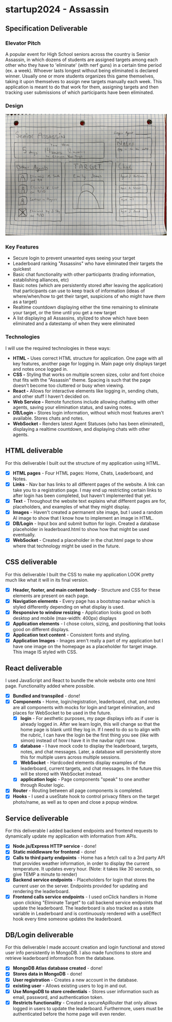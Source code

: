 # startup2024 - Assassin

## Specification Deliverable
### Elevator Pitch
A popular event for High School seniors across the country is Senior Assassin, in which dozens of students are assigned targets among each other who they have to 'eliminate' (with nerf guns) in a certain time period (ex. a week). Whoever lasts longest without being eliminated is declared winner. Usually one or more students organizes this game themselves, taking it upon themselves to assign new targets manually each week. This application is meant to do that work for them, assigning targets and then tracking user submissions of which participants have been eliminated. 

### Design
![Design mockup for main application page.](public/260applicationMockup.jpg)

### Key Features
* Secure login to prevent unwanted eyes seeing your target
* Leaderboard ranking "Assassins" who have eliminated their targets the quickest
* Basic chat functionality with other participants (trading information, establishing alliances, etc)
* Basic notes (which are persistently stored after leaving the application) that participants can use to keep track of information (ideas of where/when/how to get their target, suspicions of who might have _them_ as a target)
* Realtime countdown displaying either the time remaining to eliminate your target, or the time until you get a new target
* A list displaying all Assassins, stylized to show which have been eliminated and a datestamp of when they were eliminated

### Technologies
I will use the required technologies in these ways:
* **HTML -** Uses correct HTML structure for application. One page with all key features, another page for logging in. Main page only displays target and notes once logged in.
* **CSS -** Styling that works on multiple screen sizes, color and font choice that fits with the "Assassin" theme. Spacing is such that the page doesn't become too cluttered or busy when viewing.
* **React -** Allows for interactive elements like logging in, sending chats, and other stuff I haven't decided on.
* **Web Service -** Remote functions include allowing chatting with other agents, saving your elimination status, and saving notes.
* **DB/Login -** Stores login information, without which most features aren't available. Stores chats and notes.
* **WebSocket -** Renders latest Agent Statuses (who has been eliminated), displaying a realtime countdown, and displaying chats with other agents.

## HTML deliverable

For this deliverable I built out the structure of my application using HTML.

- [x] **HTML pages** - Four HTML pages: Home, Chats, Leaderboard, and Notes.
- [x] **Links** - Nav bar has links to all different pages of the website. A link can take you to a registration page. I may end up restricting certain links to after login has been completed, but haven't implemented that yet.
- [x] **Text** - Throughout the website text explains what different pages are for, placeholders, and examples of what they might display.
- [x] **Images** - Haven't created a permanent site image, but I used a random AI image to show that I know how to implement an image in HTML.
- [x] **DB/Login** - Input box and submit button for login. Created a database placeholder in leaderboard.html to show how that might be used eventually.
- [x] **WebSocket** - Created a placeholder in the chat.html page to show where that technology might be used in the future.

## CSS deliverable

For this deliverable I built the CSS to make my application LOOK pretty much like what it will in its final version.

- [x] **Header, footer, and main content body** - Structure and CSS for these elements are present on each page.
- [x] **Navigation elements** - Every page has a bootstrap navbar which is styled differently depending on what display is used.
- [x] **Responsive to window resizing** - Application looks good on both desktop and mobile (max-width: 400px) displays
- [x] **Application elements** - I chose colors, sizing, and positioning that looks good on different displays.
- [x] **Application text content** - Consistent fonts and styling.
- [x] **Application Images** - Images aren't really a part of my application but I have one image on the homepage as a placeholder for target image. This image IS styled with CSS.

## React deliverable

I used JavaScript and React to bundle the whole website onto one html page. Functionality added where possible. 

- [x] **Bundled and transpiled** - done!
- [x] **Components** - Home, login/registration, leaderboard, chat, and notes are all components with mocks for login and target elimination, and places for WebSocket to be used in the future.
  - [x] **login** - For aesthetic purposes, my page displays info as if user is already logged in. After we learn login, this will change so that the home page is blank until they log in. If I need to do so to align with the rubric, I can have the login be the first thing you see (like with simon) instead of how I have it in the navbar right now.
  - [x] **database** - I have mock code to display the leaderboard, targets, notes, and chat messages. Later, a database will persistently store this for multiple users across multiple sessions.
  - [x] **WebSocket** - Hardcoded elements display examples of the leaderboard, current targets, and chat messages. In the future this will be stored with WebSocket instead.
  - [x] **application logic** - Page components "speak" to one another through Router logic.
- [x] **Router** - Routing between all page components is completed.
- [x] **Hooks** - I used a useState hook to control privacy filters on the target photo/name, as well as to open and close a popup window.

## Service deliverable

For this deliverable I added backend endpoints and frontend requests to dynamically update my application with information from APIs.

- [x] **Node.js/Express HTTP service** - done!
- [x] **Static middleware for frontend** - done!
- [x] **Calls to third party endpoints** - Home has a fetch call to a 3rd party API that provides weather information, in order to display the current temperature. It updates every hour. (Note: it takes like 30 seconds, so give TEMP a minute to render)
- [x] **Backend service endpoints** - Placeholders for login that stores the current user on the server. Endpoints provided for updating and rendering the leaderboard.
- [x] **Frontend calls service endpoints** - I used onClick handlers in Home upon clicking "Eliminate Target" to call backend service endpoints that update the leaderboard. The leaderboard is also tracked as a state variable in Leaderboard and is continuously rendered with a useEffect hook every time someone updates the leaderboard. 

## DB/Login deliverable

For this deliverable I made account creation and login functional and stored user info persistently in MongoDB. I also made functions to store and retrieve leaderboard information from the database.

- [x] **MongoDB Atlas database created** - done!
- [x] **Stores data in MongoDB** - done!
- [x] **User registration** - Creates a new account in the database.
- [x] **existing user** - Allows existing users to log in and out. 
- [x] **Use MongoDB to store credentials** - Stores user information such as email, password, and authentication token.
- [x] **Restricts functionality** - Created a secureApiRouter that only allows logged in users to update the leaderboard. Furthermore, users must be authenticated before the home page will even render.